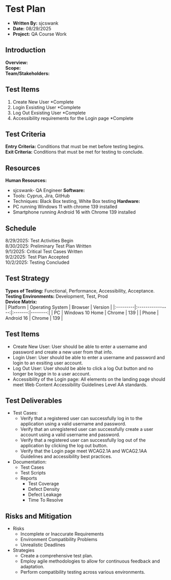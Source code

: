 # Test Plan
- **Written By:** sjcswank
- **Date:** 08/29/2025
- **Project:** QA Course Work

## Introduction
**Overview:**  
**Scope:**  
**Team/Stakeholders:**  

## Test Items
1. Create New User *Complete
2. Login Exsisting User *Complete
3. Log Out Exsisting User *Complete
4. Accessibility requirements for the Login page *Complete

## Test Criteria
**Entry Criteria:** Conditions that must be met before testing begins.  
**Exit Criteria:** Conditions that must be met for testing to conclude.  

## Resources
**Human Resources:** 
- sjcswank- QA Engineer
**Software:**
- Tools: Cyprus, Jira, GitHub
- Techniques: Black Box testing, White Box testing
**Hardware:**
- PC running Windows 11 with chrome 139 installed
- Smartphone running Android 16 with Chrome 139 installed

## Schedule
8/29/2025: Test Activities Begin  
8/30/2025: Preliminary Test Plan Written  
9/1/2025: Critical Test Cases Written  
9/2/2025: Test Plan Accepted  
10/2/2025: Testing Concluded  

## Test Strategy
**Types of Testing:** Functional, Performance, Accessibility, Acceptance.  
**Testing Environments:** Development, Test, Prod  
**Device Matrix:**  
| Platform | Operating System | Browser | Version |
|:---------|:----------------:|:-------:|--------:|
| PC       | Windows 10 Home  | Chrome  | 139     |
| Phone    | Android 16       | Chrome  | 139     |

## Test Items
- Create New User: User should be able to enter a username and password and create a new user from that info.
- Login User: User should be able to enter a username and password and login to an exsiting user account.
- Log Out User: User should be able to click a log Out button and no longer be logge in to a user account.
- Accessibility of the Login page: All elements on the landing page should meet Web Content Accessibility Guidelines Level AA standards.

## Test Deliverables
- Test Cases:
  - Verify that a registered user can successfully log in to the application using a valid username and password.
  - Verify that an unregistered user can successfully create a user account using a valid username and password.
  - Verify that a registered user can successfully log out of the application by clicking the log out button.
  - Verify that the Login page meet WCAG2.1A and WCAG2.1AA Guidelines and accessibility best practices.
- Documentation:
  - Test Cases
  - Test Scripts
  - Reports
    - Test Coverage
    - Defect Density
    - Defect Leakage
    - Time To Resolve

## Risks and Mitigation
- Risks
  - Incomplete or Inaccurate Requirements
  - Environment Compatibility Problems
  - Unrealistic Deadlines
- Strategies
  - Create a comprehensive test plan.
  - Employ agile methodologies to allow for continuous feedback and adaptation.
  - Perform compatibility testing across various environments.
